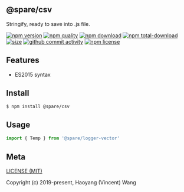 ## @spare/csv
Stringify, ready to save into .js file. 

[![npm version][npm-image]][npm-url]
[![npm quality][quality-image]][quality-url]
[![npm download][download-image]][npm-url]
[![npm total-download][total-download-image]][npm-url]
[![size][size]][size-url]
[![github commit activity][commit-image]][github-url]
[![npm license][license-image]][npm-url]

## Features

- ES2015 syntax

## Install
```console
$ npm install @spare/csv
```

## Usage
```js
import { Temp } from '@spare/logger-vector'
```

## Meta
[LICENSE (MIT)](LICENSE)

Copyright (c) 2019-present, Haoyang (Vincent) Wang

[//]: <> (Shields)
[npm-image]: https://img.shields.io/npm/v/@spare/csv.svg?style=flat-square
[quality-image]: http://npm.packagequality.com/shield/@spare/csv.svg?style=flat-square
[download-image]: https://img.shields.io/npm/dm/@spare/csv.svg?style=flat-square
[total-download-image]:https://img.shields.io/npm/dt/@spare/csv.svg?style=flat-square
[license-image]: https://img.shields.io/npm/l/@spare/csv.svg?style=flat-square
[commit-image]: https://img.shields.io/github/commit-activity/y/hoyeungw/@spare/csv?style=flat-square
[size]: https://flat.badgen.net/packagephobia/install/@spare/csv

[//]: <> (Link)
[npm-url]: https://npmjs.org/package/@spare/csv
[quality-url]: http://packagequality.com/#?package=@spare/csv
[github-url]: https://github.com/hoyeungw/@spare/csv
[size-url]: https://packagephobia.now.sh/result?p=@spare/csv
